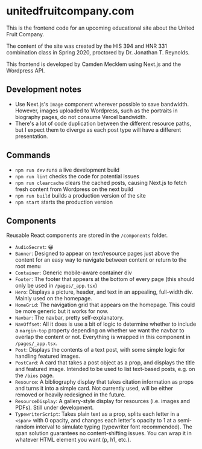 # unitedfruitcompany.com

This is the frontend code for an upcoming educational site about the United Fruit Company.

The content of the site was created by the HIS 394 and HNR 331 combination class in Spring 2020, proctored by Dr. Jonathan T. Reynolds.

This frontend is developed by Camden Mecklem using Next.js and the Wordpress API.

## Development notes

* Use Next.js's `Image` component wherever possible to save bandwidth. However, images uploaded to Wordpress, such as the portraits in biography pages, do not consume Vercel bandwidth.
* There's a lot of code duplication between the different resource paths, but I expect them to diverge as each post type will have a different presentation.

## Commands

* `npm run dev` runs a live development build
* `npm run lint` checks the code for potential issues
* `npm run clearcache` clears the cached posts, causing Next.js to fetch fresh content from Wordpress on the next build
* `npm run build` builds a production version of the site
* `npm start` starts the production version

## Components

Reusable React components are stored in the `/components` folder.

* `AudioSecret`: 😀
* `Banner`: Designed to appear on text/resource pages just above the content for an easy way to navigate between content or return to the root menu
* `Container`: Generic mobile-aware container div
* `Footer`: The footer that appears at the bottom of every page (this should only be used in `/pages/_app.tsx`)
* `Hero`: Displays a picture, header, and text in an appealing, full-width div. Mainly used on the homepage.
* `HomeGrid`: The navigation grid that appears on the homepage. This could be more generic but it works for now.
* `Navbar`: The navbar, pretty self-explanatory.
* `NavOffset`: All it does is use a bit of logic to determine whether to include a `margin-top` property depending on whether we want the navbar to overlap the content or not. Everything is wrapped in this component in `/pages/_app.tsx`.
* `Post`: Displays the contents of a text post, with some simple logic for handling featured images.
* `PostCard`: A card that takes a post object as a prop, and displays the title and featured image. Intended to be used to list text-based posts, e.g. on the `/bios` page.
* `Resource`: A bibliography display that takes citation information as props and turns it into a simple card. Not currently used, will be either removed or heavily redesigned in the future.
* `ResourceDisplay`: A gallery-style display for resources (i.e. images and PDFs). Still under development.
* `TypewriterScript`: Takes plain text as a prop, splits each letter in a `<span>` with 0 opacity, and changes each letter's opacity to 1 at a semi-random interval to simulate typing (typewriter font recommended). The span solution guarantees no content-shifting issues. You can wrap it in whatever HTML element you want (p, h1, etc.).